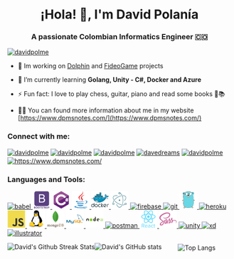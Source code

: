 <h1 align="center">¡Hola! 👋, I'm David Polanía</h1>
<h3 align="center">A passionate Colombian Informatics Engineer 🇨🇴 </h3>

<p align="left"> <a href="https://twitter.com/davidpolme" target="blank"><img src="https://img.shields.io/twitter/follow/davidpolme?logo=twitter&style=for-the-badge" alt="davidpolme" /></a> </p>

- 🔭 Im working on [Dolphin](https://github.com/davidpolme/Dolphin) and [FideoGame](https://github.com/davidpolme/FideoGame) projects

- 🌱 I’m currently learning **Golang, Unity - C#, Docker and Azure**

- ⚡ Fun fact: I love to play chess, guitar, piano and read some books 📖📚

- 👨‍💻 You can found more information about me in my website [https://www.dpmsnotes.com/](https://www.dpmsnotes.com/)

<h3 align="left">Connect with me:</h3>
<p align="left"> <a href="https://twitter.com/davidpolme" target="blank"><img align="center" src="https://raw.githubusercontent.com/rahuldkjain/github-profile-readme-generator/master/src/images/icons/Social/twitter.svg" alt="davidpolme" height="30" width="40" /></a>
<a href="https://linkedin.com/in/davidpolme" target="blank"><img align="center" src="https://raw.githubusercontent.com/rahuldkjain/github-profile-readme-generator/master/src/images/icons/Social/linked-in-alt.svg" alt="davidpolme" height="30" width="40" /></a>
<a href="https://instagram.com/davidpolme" target="blank"><img align="center" src="https://raw.githubusercontent.com/rahuldkjain/github-profile-readme-generator/master/src/images/icons/Social/instagram.svg" alt="davidpolme" height="30" width="40" /></a>
<a href="https://www.youtube.com/channel/UC4AAPMxfOXYW2KegFrUMA8g" target="blank"><img align="center" src="https://raw.githubusercontent.com/rahuldkjain/github-profile-readme-generator/master/src/images/icons/Social/youtube.svg" alt="davedreams" height="30" width="40" /></a>
<a href="https://dev.to/davidpolme" target="blank"><img align="center" src="https://cdn.jsdelivr.net/npm/simple-icons@3.0.1/icons/dev-dot-to.svg" alt="davidpolme" height="30" width="40" /></a>
<a href="https://www.dpmsnotes.com/" target="blank"><img align="center" src="https://www.dpmsnotes.com/assets/David6.svg" alt="https://www.dpmsnotes.com/" height="30" width="40" /></a>
</p>

<h3 align="left">Languages and Tools:</h3>
<p align="left"> <a href="https://babeljs.io/" target="_blank"> <img src="https://www.vectorlogo.zone/logos/babeljs/babeljs-icon.svg" alt="babel" width="40" height="40"/> </a> <a href="https://getbootstrap.com" target="_blank"> <img src="https://raw.githubusercontent.com/devicons/devicon/master/icons/bootstrap/bootstrap-plain-wordmark.svg" alt="bootstrap" width="40" height="40"/> </a> <a href="https://www.w3schools.com/cs/" target="_blank"> <img src="https://raw.githubusercontent.com/devicons/devicon/master/icons/csharp/csharp-original.svg" alt="csharp" width="40" height="40"/> <a href="https://www.java.com" target="_blank"> <img src="https://raw.githubusercontent.com/devicons/devicon/master/icons/java/java-original.svg" alt="java" width="40" height="40"/> </a> </a> <a href="https://www.docker.com/" target="_blank"> <img src="https://raw.githubusercontent.com/devicons/devicon/master/icons/docker/docker-original-wordmark.svg" alt="docker" width="40" height="40"/> </a> <a href="https://www.electronjs.org" target="_blank"> <img src="https://raw.githubusercontent.com/devicons/devicon/master/icons/electron/electron-original.svg" alt="electron" width="40" height="40"/> </a> <a href="https://firebase.google.com/" target="_blank"> <img src="https://www.vectorlogo.zone/logos/firebase/firebase-icon.svg" alt="firebase" width="40" height="40"/> </a> <a href="https://git-scm.com/" target="_blank"> <img src="https://www.vectorlogo.zone/logos/git-scm/git-scm-icon.svg" alt="git" width="40" height="40"/> </a> <a href="https://golang.org" target="_blank"> <img src="https://raw.githubusercontent.com/devicons/devicon/master/icons/go/go-original.svg" alt="go" width="40" height="40"/> </a> <a href="https://heroku.com" target="_blank"> <img src="https://www.vectorlogo.zone/logos/heroku/heroku-icon.svg" alt="heroku" width="40" height="40"/> </a> <a href="https://developer.mozilla.org/en-US/docs/Web/JavaScript" target="_blank"> <img src="https://raw.githubusercontent.com/devicons/devicon/master/icons/javascript/javascript-original.svg" alt="javascript" width="40" height="40"/> </a> <a href="https://www.linux.org/" target="_blank"> <img src="https://raw.githubusercontent.com/devicons/devicon/master/icons/linux/linux-original.svg" alt="linux" width="40" height="40"/> </a> <a href="https://www.mongodb.com/" target="_blank"> <img src="https://raw.githubusercontent.com/devicons/devicon/master/icons/mongodb/mongodb-original-wordmark.svg" alt="mongodb" width="40" height="40"/> </a> <a href="https://www.mysql.com/" target="_blank"> <img src="https://raw.githubusercontent.com/devicons/devicon/master/icons/mysql/mysql-original-wordmark.svg" alt="mysql" width="40" height="40"/> </a> <a href="https://nodejs.org" target="_blank"> <img src="https://raw.githubusercontent.com/devicons/devicon/master/icons/nodejs/nodejs-original-wordmark.svg" alt="nodejs" width="40" height="40"/> </a> <a href="https://postman.com" target="_blank"> <img src="https://www.vectorlogo.zone/logos/getpostman/getpostman-icon.svg" alt="postman" width="40" height="40"/> </a> <a href="https://reactjs.org/" target="_blank"> <img src="https://raw.githubusercontent.com/devicons/devicon/master/icons/react/react-original-wordmark.svg" alt="react" width="40" height="40"/> </a> <a href="https://sass-lang.com" target="_blank"> <img src="https://raw.githubusercontent.com/devicons/devicon/master/icons/sass/sass-original.svg" alt="sass" width="40" height="40"/> </a> <a href="https://unity.com/" target="_blank"> <img src="https://www.vectorlogo.zone/logos/unity3d/unity3d-icon.svg" alt="unity" width="40" height="40"/> </a> <a href="https://www.adobe.com/products/xd.html" target="_blank"> <img src="https://cdn.worldvectorlogo.com/logos/adobe-xd.svg" alt="xd" width="40" height="40"/> </a>  <a href="https://www.adobe.com/in/products/illustrator.html" target="_blank"> <img src="https://www.vectorlogo.zone/logos/adobe_illustrator/adobe_illustrator-icon.svg" alt="illustrator" width="40" height="40"/> </a> </p>

<p align="center">
<img align="left" src="https://github-readme-streak-stats.herokuapp.com/?user=davidpolme&theme=react&hide_border=true" alt="David's Github Streak Stats" />

<img align="left" src="https://github-readme-stats.vercel.app/api?username=davidpolme&layout=compact&theme=react&show_icons=true&hide_border=true" alt="David's GitHub stats" />

<img align="center" src="https://github-readme-stats.vercel.app/api/top-langs/?username=davidpolme&exclude_repo=FideoGame,connectHealth&theme=react&hide_border=true&langs_count=8" alt="Top Langs" />
</p>

<!--
Useful links
- https://github.com/anuraghazra/github-readme-stats
- https://github-readme-streak-stats.herokuapp.com/demo/
- https://github.com/anuraghazra/github-readme-stats/blob/master/themes/README.md
- https://rahuldkjain.github.io/gh-profile-readme-generator/
- https://github.com/antonkomarev/github-profile-views-counter
-->
